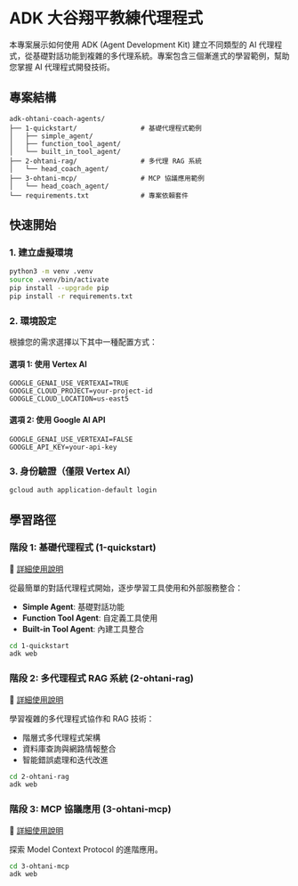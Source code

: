 

# ADK 大谷翔平教練代理程式

本專案展示如何使用 ADK (Agent Development Kit) 建立不同類型的 AI 代理程式，從基礎對話功能到複雜的多代理系統。專案包含三個漸進式的學習範例，幫助您掌握 AI 代理程式開發技術。

## 專案結構

```
adk-ohtani-coach-agents/
├── 1-quickstart/                # 基礎代理程式範例
│   ├── simple_agent/            
│   ├── function_tool_agent/     
│   └── built_in_tool_agent/     
├── 2-ohtani-rag/                # 多代理 RAG 系統
│   └── head_coach_agent/        
├── 3-ohtani-mcp/                # MCP 協議應用範例
│   └── head_coach_agent/   
└── requirements.txt             # 專案依賴套件
```

## 快速開始

### 1. 建立虛擬環境

```bash
python3 -m venv .venv
source .venv/bin/activate
pip install --upgrade pip
pip install -r requirements.txt
```

### 2. 環境設定

根據您的需求選擇以下其中一種配置方式：

#### 選項 1: 使用 Vertex AI
```env
GOOGLE_GENAI_USE_VERTEXAI=TRUE
GOOGLE_CLOUD_PROJECT=your-project-id
GOOGLE_CLOUD_LOCATION=us-east5
```

#### 選項 2: 使用 Google AI API
```env
GOOGLE_GENAI_USE_VERTEXAI=FALSE
GOOGLE_API_KEY=your-api-key
```

### 3. 身份驗證（僅限 Vertex AI）

```bash
gcloud auth application-default login
```

## 學習路徑

### 階段 1: 基礎代理程式 (1-quickstart)

📖 [詳細使用說明](./1-quickstart/README.md)

從最簡單的對話代理程式開始，逐步學習工具使用和外部服務整合：

- **Simple Agent**: 基礎對話功能
- **Function Tool Agent**: 自定義工具使用
- **Built-in Tool Agent**: 內建工具整合

```bash
cd 1-quickstart
adk web
```

### 階段 2: 多代理程式 RAG 系統 (2-ohtani-rag)

📖 [詳細使用說明](./2-ohtani-rag/README.md)

學習複雜的多代理程式協作和 RAG 技術：

- 階層式多代理程式架構
- 資料庫查詢與網路情報整合
- 智能錯誤處理和迭代改進

```bash
cd 2-ohtani-rag
adk web
```

### 階段 3: MCP 協議應用 (3-ohtani-mcp)

📖 [詳細使用說明](./3-ohtani-mcp/README.md)

探索 Model Context Protocol 的進階應用。

```bash
cd 3-ohtani-mcp
adk web
```